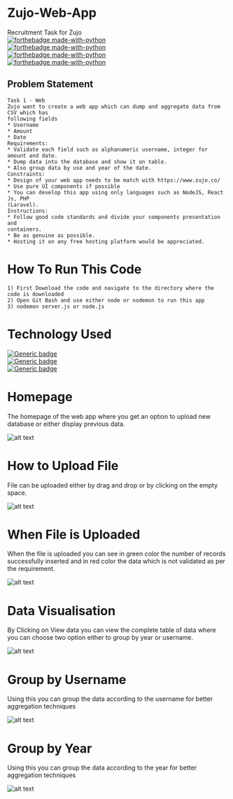 # Zujo-Web-App
Recruitment Task for Zujo<br>
[![forthebadge made-with-python](https://forthebadge.com/images/badges/made-with-javascript.svg)](https://www.python.org/)<br>
[![forthebadge made-with-python](https://forthebadge.com/images/badges/uses-css.svg)](https://www.python.org/)<br>
[![forthebadge made-with-python](https://forthebadge.com/images/badges/uses-html.svg)](https://www.python.org/)<br>
[![forthebadge made-with-python](https://forthebadge.com/images/badges/uses-js.svg)](https://www.python.org/)<br>

## Problem Statement
```
Task 1 - Web
Zujo want to create a web app which can dump and aggregate data from CSV which has
following fields
* Username
* Amount
* Date
Requirements:
* Validate each field such as alphanumeric username, integer for amount and date.
* Dump data into the database and show it on table.
* Also group data by use and year of the date.
Constraints:
* Design of your web app needs to be match with https://www.zujo.co/
* Use pure UI components if possible
* You can develop this app using only languages such as NodeJS, React Js, PHP
(Laravel).
Instructions:
* Follow good code standards and divide your components presentation and
containers.
* Be as genuine as possible.
* Hosting it on any free hosting platform would be appreciated.
```
# How To Run This Code
```
1) First Download the code and navigate to the directory where the code is downloaded
2) Open Git Bash and use either node or nodemon to run this app
3) nodemon server.js or node.js
```
# Technology Used
[![Generic badge](https://img.shields.io/badge/JS-NodeJS-<COLOR>.svg)](https://shields.io/)<br>
[![Generic badge](https://img.shields.io/badge/DB-MongoDB-<COLOR>.svg)](https://shields.io/)<br>
[![Generic badge](https://img.shields.io/badge/HTML-CSS-<COLOR>.svg)](https://shields.io/)


# Homepage
The homepage of the web app where you get an option to upload new database or either display previous data.


![alt text](https://i.ibb.co/CQftCww/homepage.jpg)
# How to Upload File
File can be uploaded either by drag and drop or by clicking on the empty space.


![alt text](https://i.ibb.co/NLMBJYx/Screenshot-359.png)
# When File is Uploaded
When the file is uploaded you can see in green color the number of records successfully inserted and in red color the data which is not validated as per the requirement.


![alt text](https://i.ibb.co/rwN0SmR/after-data-entry.png)
# Data Visualisation
By Clicking on View data you can view the complete table of data where you can choose two option either to group by year or username.


![alt text](https://i.ibb.co/w7BKRkL/data.png)
# Group by Username
Using this you can group the data according to the username for better aggregation techniques


![alt text](https://i.ibb.co/Lh59hV4/groupbyuser.png)
# Group by Year
Using this you can group the data according to the year for better aggregation techniques


![alt text](https://i.ibb.co/jHVPbxG/groupbyyear.png)

